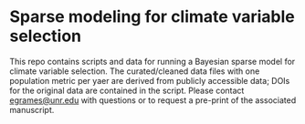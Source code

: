 # Sparse modeling for climate variable selection

This repo contains scripts and data for running a Bayesian sparse model for climate variable selection. The curated/cleaned data files with one population metric per yaer are derived from publicly accessible data; DOIs for the original data are contained in the script. Please contact egrames@unr.edu with questions or to request a pre-print of the associated manuscript.
